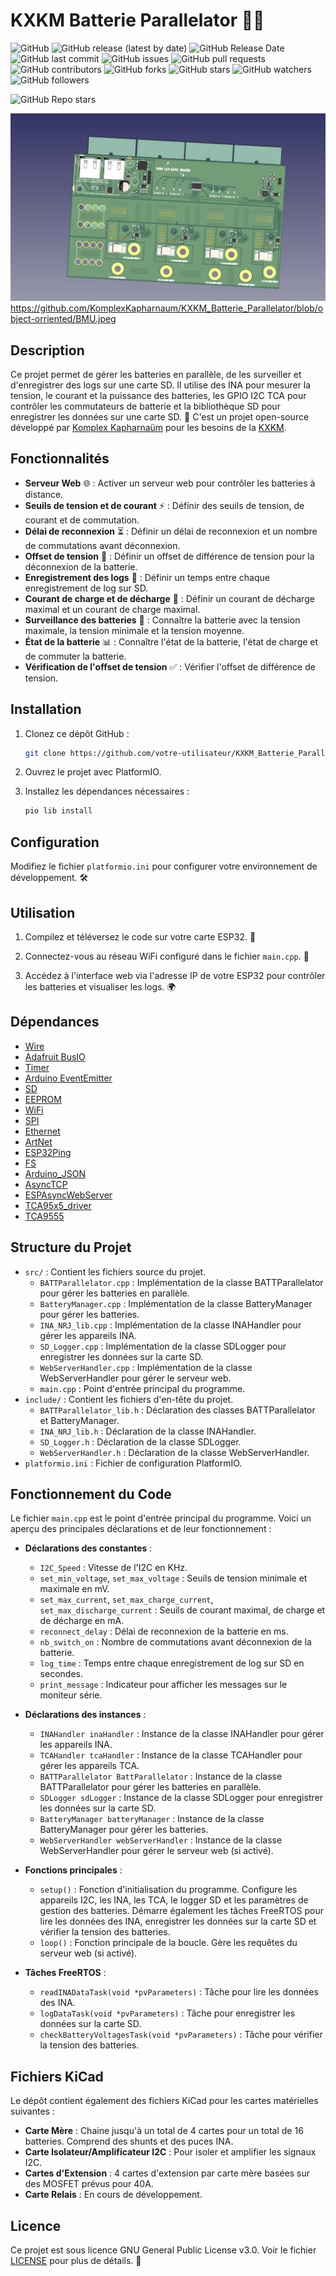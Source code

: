 # KXKM Batterie Parallelator 🎉🔋

![GitHub](https://img.shields.io/github/license/KomplexKapharnaum/KXKM_Batterie_Parallelator)
![GitHub release (latest by date)](https://img.shields.io/github/v/release/KomplexKapharnaum/KXKM_Batterie_Parallelator)
![GitHub Release Date](https://img.shields.io/github/release-date/KomplexKapharnaum/KXKM_Batterie_Parallelator)
![GitHub last commit](https://img.shields.io/github/last-commit/KomplexKapharnaum/KXKM_Batterie_Parallelator)
![GitHub issues](https://img.shields.io/github/issues/KomplexKapharnaum/KXKM_Batterie_Parallelator)
![GitHub pull requests](https://img.shields.io/github/issues-pr/KomplexKapharnaum/KXKM_Batterie_Parallelator)
![GitHub contributors](https://img.shields.io/github/contributors/KomplexKapharnaum/KXKM_Batterie_Parallelator)
![GitHub forks](https://img.shields.io/github/forks/KomplexKapharnaum/KXKM_Batterie_Parallelator)
![GitHub stars](https://img.shields.io/github/stars/KomplexKapharnaum/KXKM_Batterie_Parallelator)
![GitHub watchers](https://img.shields.io/github/watchers/KomplexKapharnaum/KXKM_Batterie_Parallelator)
![GitHub followers](https://img.shields.io/github/followers/KomplexKapharnaum?label=Follow)

![GitHub Repo stars](https://img.shields.io/github/stars/KomplexKapharnaum/KXKM_Batterie_Parallelator?style=social)

![What is this](BMU.jpeg)
https://github.com/KomplexKapharnaum/KXKM_Batterie_Parallelator/blob/object-orriented/BMU.jpeg

## Description

Ce projet permet de gérer les batteries en parallèle, de les surveiller et d'enregistrer des logs sur une carte SD. Il utilise des INA pour mesurer la tension, le courant et la puissance des batteries, les GPIO I2C TCA pour contrôler les commutateurs de batterie et la bibliothèque SD pour enregistrer les données sur une carte SD. 🚀
C'est un projet open-source développé par [Komplex Kapharnaüm](COMING_SOON) pour les besoins de la [KXKM](COMING_SOON).

## Fonctionnalités

- **Serveur Web** 🌐 : Activer un serveur web pour contrôler les batteries à distance.
- **Seuils de tension et de courant** ⚡ : Définir des seuils de tension, de courant et de commutation.
- **Délai de reconnexion** ⏳ : Définir un délai de reconnexion et un nombre de commutations avant déconnexion.
- **Offset de tension** 🔋 : Définir un offset de différence de tension pour la déconnexion de la batterie.
- **Enregistrement des logs** 📝 : Définir un temps entre chaque enregistrement de log sur SD.
- **Courant de charge et de décharge** 🔌 : Définir un courant de décharge maximal et un courant de charge maximal.
- **Surveillance des batteries** 👀 : Connaître la batterie avec la tension maximale, la tension minimale et la tension moyenne.
- **État de la batterie** 📊 : Connaître l'état de la batterie, l'état de charge et de commuter la batterie.
- **Vérification de l'offset de tension** ✅ : Vérifier l'offset de différence de tension.

## Installation

1. Clonez ce dépôt GitHub :
    ```sh
    git clone https://github.com/votre-utilisateur/KXKM_Batterie_Parallelator.git
    ```

2. Ouvrez le projet avec PlatformIO.

3. Installez les dépendances nécessaires :
    ```sh
    pio lib install
    ```

## Configuration

Modifiez le fichier `platformio.ini` pour configurer votre environnement de développement. 🛠️

## Utilisation

1. Compilez et téléversez le code sur votre carte ESP32. 📲

2. Connectez-vous au réseau WiFi configuré dans le fichier `main.cpp`. 📶

3. Accédez à l'interface web via l'adresse IP de votre ESP32 pour contrôler les batteries et visualiser les logs. 🌍

## Dépendances

- [Wire](https://github.com/arduino-libraries/Wire)
- [Adafruit BusIO](https://github.com/adafruit/Adafruit_BusIO)
- [Timer](https://github.com/JChristensen/Timer)
- [Arduino EventEmitter](https://github.com/josephlarralde/ArduinoEventEmitter)
- [SD](https://github.com/arduino-libraries/SD)
- [EEPROM](https://github.com/arduino-libraries/EEPROM)
- [WiFi](https://github.com/arduino-libraries/WiFi)
- [SPI](https://github.com/arduino-libraries/SPI)
- [Ethernet](https://github.com/arduino-libraries/Ethernet)
- [ArtNet](https://github.com/hideakitai/ArtNet)
- [ESP32Ping](https://github.com/marian-craciunescu/ESP32Ping)
- [FS](https://github.com/arduino-libraries/FS)
- [Arduino_JSON](https://github.com/arduino-libraries/Arduino_JSON)
- [AsyncTCP](https://github.com/me-no-dev/AsyncTCP)
- [ESPAsyncWebServer](https://github.com/me-no-dev/ESPAsyncWebServer)
- [TCA95x5_driver](https://github.com/karl-mohring/TCA95x5_driver)
- [TCA9555](https://github.com/RobTillaart/TCA9555)

## Structure du Projet

- `src/` : Contient les fichiers source du projet.
  - `BATTParallelator.cpp` : Implémentation de la classe BATTParallelator pour gérer les batteries en parallèle.
  - `BatteryManager.cpp` : Implémentation de la classe BatteryManager pour gérer les batteries.
  - `INA_NRJ_lib.cpp` : Implémentation de la classe INAHandler pour gérer les appareils INA.
  - `SD_Logger.cpp` : Implémentation de la classe SDLogger pour enregistrer les données sur la carte SD.
  - `WebServerHandler.cpp` : Implémentation de la classe WebServerHandler pour gérer le serveur web.
  - `main.cpp` : Point d'entrée principal du programme.
- `include/` : Contient les fichiers d'en-tête du projet.
  - `BATTParallelator_lib.h` : Déclaration des classes BATTParallelator et BatteryManager.
  - `INA_NRJ_lib.h` : Déclaration de la classe INAHandler.
  - `SD_Logger.h` : Déclaration de la classe SDLogger.
  - `WebServerHandler.h` : Déclaration de la classe WebServerHandler.
- `platformio.ini` : Fichier de configuration PlatformIO.

## Fonctionnement du Code

Le fichier `main.cpp` est le point d'entrée principal du programme. Voici un aperçu des principales déclarations et de leur fonctionnement :

- **Déclarations des constantes** :
  - `I2C_Speed` : Vitesse de l'I2C en KHz.
  - `set_min_voltage`, `set_max_voltage` : Seuils de tension minimale et maximale en mV.
  - `set_max_current`, `set_max_charge_current`, `set_max_discharge_current` : Seuils de courant maximal, de charge et de décharge en mA.
  - `reconnect_delay` : Délai de reconnexion de la batterie en ms.
  - `nb_switch_on` : Nombre de commutations avant déconnexion de la batterie.
  - `log_time` : Temps entre chaque enregistrement de log sur SD en secondes.
  - `print_message` : Indicateur pour afficher les messages sur le moniteur série.

- **Déclarations des instances** :
  - `INAHandler inaHandler` : Instance de la classe INAHandler pour gérer les appareils INA.
  - `TCAHandler tcaHandler` : Instance de la classe TCAHandler pour gérer les appareils TCA.
  - `BATTParallelator BattParallelator` : Instance de la classe BATTParallelator pour gérer les batteries en parallèle.
  - `SDLogger sdLogger` : Instance de la classe SDLogger pour enregistrer les données sur la carte SD.
  - `BatteryManager batteryManager` : Instance de la classe BatteryManager pour gérer les batteries.
  - `WebServerHandler webServerHandler` : Instance de la classe WebServerHandler pour gérer le serveur web (si activé).

- **Fonctions principales** :
  - `setup()` : Fonction d'initialisation du programme. Configure les appareils I2C, les INA, les TCA, le logger SD et les paramètres de gestion des batteries. Démarre également les tâches FreeRTOS pour lire les données des INA, enregistrer les données sur la carte SD et vérifier la tension des batteries.
  - `loop()` : Fonction principale de la boucle. Gère les requêtes du serveur web (si activé).

- **Tâches FreeRTOS** :
  - `readINADataTask(void *pvParameters)` : Tâche pour lire les données des INA.
  - `logDataTask(void *pvParameters)` : Tâche pour enregistrer les données sur la carte SD.
  - `checkBatteryVoltagesTask(void *pvParameters)` : Tâche pour vérifier la tension des batteries.

## Fichiers KiCad

Le dépôt contient également des fichiers KiCad pour les cartes matérielles suivantes :

- **Carte Mère** : Chaine jusqu'à un total de 4 cartes pour un total de 16 batteries. Comprend des shunts et des puces INA.
- **Carte Isolateur/Amplificateur I2C** : Pour isoler et amplifier les signaux I2C.
- **Cartes d'Extension** : 4 cartes d'extension par carte mère basées sur des MOSFET prévus pour 40A.
- **Carte Relais** : En cours de développement.

## Licence

Ce projet est sous licence GNU General Public License v3.0. Voir le fichier [LICENSE](LICENSE) pour plus de détails. 📜
